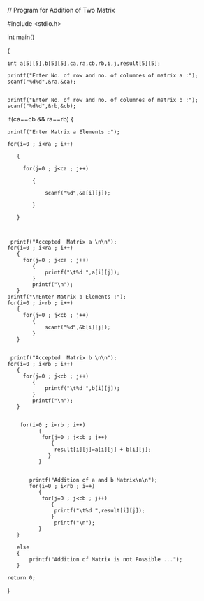 // Program for Addition of Two Matrix

#include <stdio.h>

int main()

{
    
    int a[5][5],b[5][5],ca,ra,cb,rb,i,j,result[5][5];
    
    printf("Enter No. of row and no. of columnes of matrix a :");
    scanf("%d%d",&ra,&ca);

 
    printf("Enter No. of row and no. of columnes of matrix b :");
    scanf("%d%d",&rb,&cb);
       
   
   if(ca==cb && ra==rb)
       { 
       
    printf("Enter Matrix a Elements :");
    
    for(i=0 ; i<ra ; i++)
    
       {
       
         for(j=0 ; j<ca ; j++)
    
            { 
            
                scanf("%d",&a[i][j]);
                
            }
            
       }   
       

       
     printf("Accepted  Matrix a \n\n");
    for(i=0 ; i<ra ; i++)
       {
         for(j=0 ; j<ca ; j++)
            {
                printf("\t%d ",a[i][j]);
            }
            printf("\n");
       }
    printf("\nEnter Matrix b Elements :");
    for(i=0 ; i<rb ; i++)
       {
         for(j=0 ; j<cb ; j++)
            { 
                scanf("%d",&b[i][j]);
            }
       }
       
    
     printf("Accepted  Matrix b \n\n");
    for(i=0 ; i<rb ; i++)
       {
         for(j=0 ; j<cb ; j++)
            {
                printf("\t%d ",b[i][j]);
            }
            printf("\n");
       }
       
     
        for(i=0 ; i<rb ; i++)
              {
               for(j=0 ; j<cb ; j++)
                  { 
                   result[i][j]=a[i][j] + b[i][j];
                 }
              }
       
    
           printf("Addition of a and b Matrix\n\n");
           for(i=0 ; i<rb ; i++)
              { 
               for(j=0 ; j<cb ; j++)
                  {
                   printf("\t%d ",result[i][j]);
                  }
                   printf("\n");
              }
       }
       
       else
       {
           printf("Addition of Matrix is not Possible ...");
       }
     
    return 0;
}


